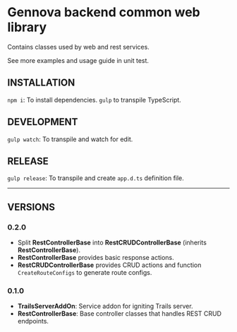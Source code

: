 # Gennova backend common web library

Contains classes used by web and rest services.

See more examples and usage guide in unit test.

## INSTALLATION

`npm i`: To install dependencies.
`gulp` to transpile TypeScript.

## DEVELOPMENT

`gulp watch`: To transpile and watch for edit.

## RELEASE

`gulp release`: To transpile and create `app.d.ts` definition file.

---
## VERSIONS

### 0.2.0
- Split **RestControllerBase** into **RestCRUDControllerBase** (inherits **RestControllerBase**).
- **RestControllerBase** provides basic response actions.
- **RestCRUDControllerBase** provides CRUD actions and function `CreateRouteConfigs` to generate route configs.

### 0.1.0
- **TrailsServerAddOn**: Service addon for igniting Trails server.
- **RestControllerBase**: Base controller classes that handles REST CRUD endpoints.